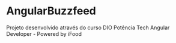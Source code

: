 # AngularBuzzfeed

Projeto desenvolvido através do curso DIO Potência Tech Angular Developer - Powered by iFood

